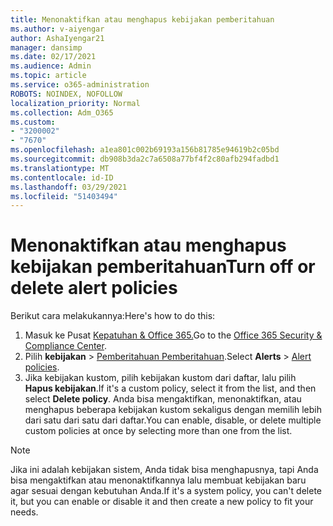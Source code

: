 ```yaml
---
title: Menonaktifkan atau menghapus kebijakan pemberitahuan
ms.author: v-aiyengar
author: AshaIyengar21
manager: dansimp
ms.date: 02/17/2021
ms.audience: Admin
ms.topic: article
ms.service: o365-administration
ROBOTS: NOINDEX, NOFOLLOW
localization_priority: Normal
ms.collection: Adm_O365
ms.custom:
- "3200002"
- "7670"
ms.openlocfilehash: a1ea801c002b69193a156b81785e94619b2c05bd
ms.sourcegitcommit: db908b3da2c7a6508a77bf4f2c80afb294fadbd1
ms.translationtype: MT
ms.contentlocale: id-ID
ms.lasthandoff: 03/29/2021
ms.locfileid: "51403494"
---
```

# <a name="turn-off-or-delete-alert-policies"></a><span data-ttu-id="e1e7b-102">Menonaktifkan atau menghapus kebijakan pemberitahuan</span><span class="sxs-lookup"><span data-stu-id="e1e7b-102">Turn off or delete alert policies</span></span>

<span data-ttu-id="e1e7b-103">Berikut cara melakukannya:</span><span class="sxs-lookup"><span data-stu-id="e1e7b-103">Here's how to do this:</span></span>

1. <span data-ttu-id="e1e7b-104">Masuk ke Pusat [Kepatuhan & Office 365.](https://go.microsoft.com/fwlink/p/?linkid=2077143)</span><span class="sxs-lookup"><span data-stu-id="e1e7b-104">Go to the [Office 365 Security & Compliance Center](https://go.microsoft.com/fwlink/p/?linkid=2077143).</span></span>
1. <span data-ttu-id="e1e7b-105">Pilih **kebijakan**  >  [Pemberitahuan Pemberitahuan](https://go.microsoft.com/fwlink/?linkid=2103208).</span><span class="sxs-lookup"><span data-stu-id="e1e7b-105">Select **Alerts** > [Alert policies](https://go.microsoft.com/fwlink/?linkid=2103208).</span></span>
1. <span data-ttu-id="e1e7b-106">Jika kebijakan kustom, pilih kebijakan kustom dari daftar, lalu pilih **Hapus kebijakan**.</span><span class="sxs-lookup"><span data-stu-id="e1e7b-106">If it's a custom policy, select it from the list, and then select **Delete policy**.</span></span> <span data-ttu-id="e1e7b-107">Anda bisa mengaktifkan, menonaktifkan, atau menghapus beberapa kebijakan kustom sekaligus dengan memilih lebih dari satu dari satu dari daftar.</span><span class="sxs-lookup"><span data-stu-id="e1e7b-107">You can enable, disable, or delete multiple custom policies at once by selecting more than one from the list.</span></span>

> [!NOTE]
> <span data-ttu-id="e1e7b-108">Jika ini adalah kebijakan sistem, Anda tidak bisa menghapusnya, tapi Anda bisa mengaktifkan atau menonaktifkannya lalu membuat kebijakan baru agar sesuai dengan kebutuhan Anda.</span><span class="sxs-lookup"><span data-stu-id="e1e7b-108">If it's a system policy, you can't delete it, but you can enable or disable it and then create a new policy to fit your needs.</span></span>
